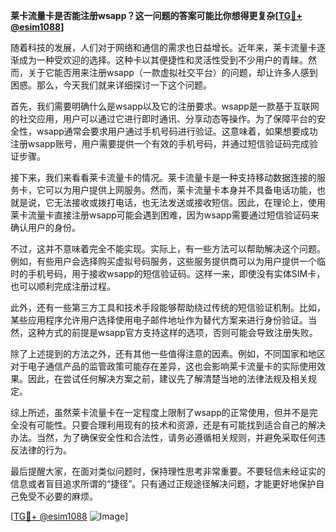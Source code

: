 **莱卡流量卡是否能注册wsapp？这一问题的答案可能比你想得更复杂[[TG💪+ @esim1088](https://t.me/s/esim1088)]**

随着科技的发展，人们对于网络和通信的需求也日益增长。近年来，莱卡流量卡逐渐成为一种受欢迎的选择。这种卡以其便捷性和灵活性受到不少用户的青睐。然而，关于它能否用来注册wsapp（一款虚拟社交平台）的问题，却让许多人感到困惑。那么，今天我们就来详细探讨一下这个问题。

首先，我们需要明确什么是wsapp以及它的注册要求。wsapp是一款基于互联网的社交应用，用户可以通过它进行即时通讯、分享动态等操作。为了保障平台的安全性，wsapp通常会要求用户通过手机号码进行验证。这意味着，如果想要成功注册wsapp账号，用户需要提供一个有效的手机号码，并通过短信验证码完成验证步骤。

接下来，我们来看看莱卡流量卡的情况。莱卡流量卡是一种支持移动数据连接的服务卡，它可以为用户提供上网服务。然而，莱卡流量卡本身并不具备电话功能，也就是说，它无法接收或拨打电话，也无法发送或接收短信。因此，在理论上，使用莱卡流量卡直接注册wsapp可能会遇到困难，因为wsapp需要通过短信验证码来确认用户的身份。

不过，这并不意味着完全不能实现。实际上，有一些方法可以帮助解决这个问题。例如，有些用户会选择购买虚拟号码服务，这些服务提供商可以为用户提供一个临时的手机号码，用于接收wsapp的短信验证码。这样一来，即使没有实体SIM卡，也可以顺利完成注册过程。

此外，还有一些第三方工具和技术手段能够帮助绕过传统的短信验证机制。比如，某些应用程序允许用户选择使用电子邮件地址作为替代方案来进行身份验证。当然，这种方式的前提是wsapp官方支持这样的选项，否则可能会导致注册失败。

除了上述提到的方法之外，还有其他一些值得注意的因素。例如，不同国家和地区对于电子通信产品的监管政策可能存在差异，这也会影响莱卡流量卡的实际使用效果。因此，在尝试任何解决方案之前，建议先了解清楚当地的法律法规及相关规定。

综上所述，虽然莱卡流量卡在一定程度上限制了wsapp的正常使用，但并不是完全没有可能性。只要合理利用现有的技术和资源，还是有可能找到适合自己的解决办法。当然，为了确保安全性和合法性，请务必遵循相关规则，并避免采取任何违反法律的行为。

最后提醒大家，在面对类似问题时，保持理性思考非常重要。不要轻信未经证实的信息或者盲目追求所谓的“捷径”。只有通过正规途径解决问题，才能更好地保护自己免受不必要的麻烦。

[[TG💪+ @esim1088](https://t.me/s/esim1088) ![Image](https://i.postimg.cc/4NQfJmqS/Snipaste-2025-05-13-00-14-12.png)]